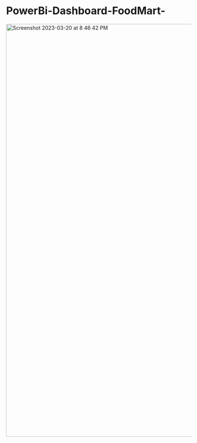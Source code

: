 # PowerBi-Dashboard-FoodMart-


<img width="1124" alt="Screenshot 2023-03-20 at 8 46 42 PM" src="https://user-images.githubusercontent.com/56362412/226385628-2f424dd5-7294-4105-b378-f14ddb9e8af5.png">
